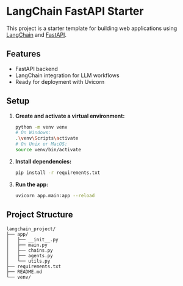 # LangChain FastAPI Starter

This project is a starter template for building web applications using [LangChain](https://github.com/langchain-ai/langchain) and [FastAPI](https://fastapi.tiangolo.com/).

## Features
- FastAPI backend
- LangChain integration for LLM workflows
- Ready for deployment with Uvicorn

## Setup

1. **Create and activate a virtual environment:**
   ```sh
   python -m venv venv
   # On Windows:
   .\venv\Scripts\activate
   # On Unix or MacOS:
   source venv/bin/activate
   ```

2. **Install dependencies:**
   ```sh
   pip install -r requirements.txt
   ```

3. **Run the app:**
   ```sh
   uvicorn app.main:app --reload
   ```

## Project Structure
```
langchain_project/
├── app/
│   ├── __init__.py
│   ├── main.py
│   ├── chains.py
│   ├── agents.py
│   └── utils.py
├── requirements.txt
├── README.md
└── venv/
``` 
